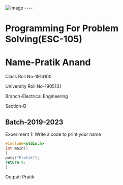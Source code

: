 ![image](https://www.gndec.ac.in/sites/default/logo.png)
      ----
# Programming For Problem Solving(ESC-105)
# Name-Pratik Anand

Class Roll No-1916100

University Roll No-1905131

Branch-Electrical Engineering

Section-B

Batch-2019-2023
----
Experiment 1: Write a code to print your name
```C
#include<stdio.h>
int main()
{
puts("Pratik");
return 0;
}

````
Output:
Pratik


